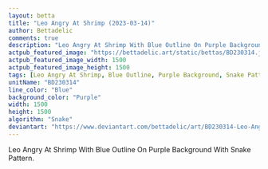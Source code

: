```yaml
---
layout: betta
title: "Leo Angry At Shrimp (2023-03-14)"
author: Bettadelic
comments: true
description: "Leo Angry At Shrimp With Blue Outline On Purple Background With Snake Pattern."
actpub_featured_image: "https://bettadelic.art/static/bettas/BD230314.jpg"
actpub_featured_image_width: 1500
actpub_featured_image_height: 1500
tags: [Leo Angry At Shrimp, Blue Outline, Purple Background, Snake Pattern, March 2023]
unitName: "BD230314"
line_color: "Blue"
background_color: "Purple"
width: 1500
height: 1500
algorithm: "Snake"
deviantart: "https://www.deviantart.com/bettadelic/art/BD230314-Leo-Angry-At-Shrimp-2023-03-14-953639435"
---
```


Leo Angry At Shrimp With Blue Outline On Purple Background With Snake Pattern.

